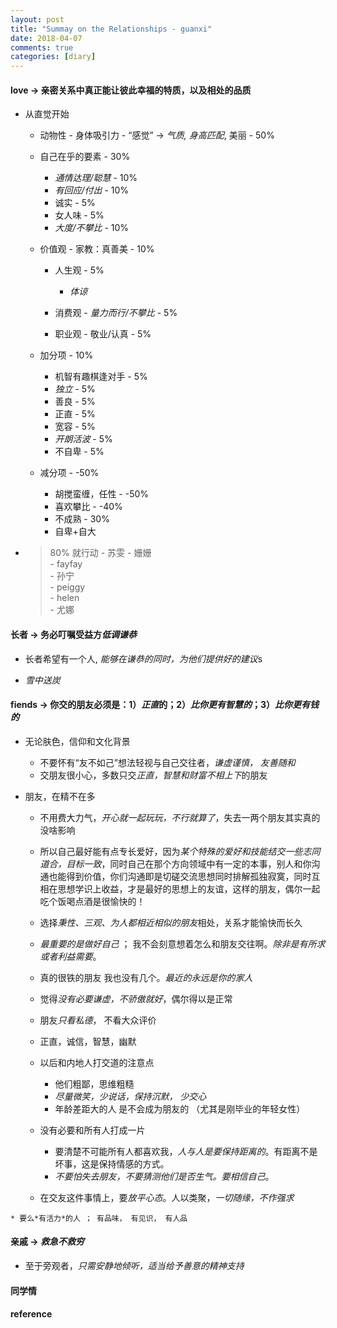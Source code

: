 ```yaml
---
layout: post
title: "Summay on the Relationships - guanxi"
date: 2018-04-07
comments: true
categories: [diary]
---
```


#### love -> 亲密关系中真正能让彼此幸福的特质，以及相处的品质
   * 从直觉开始
      - 动物性 - 身体吸引力 - “感觉” -> *气质, 身高匹配*, 美丽 - 50% 

      - 自己在乎的要素 - 30% 
        + *通情达理/聪慧* - 10% 
        + *有回应/付出* - 10% 
        + 诚实 - 5% 
        + 女人味 - 5% 
        + *大度/不攀比* - 10% 

      - 价值观  - 家教：真善美 -  10% 
        + 人生观 - 5%
          - *体谅*   
          
        + 消费观 - *量力而行/不攀比* - 5% 

        + 职业观 - 敬业/认真 - 5% 

      - 加分项  - 10% 
        + 机智有趣棋逢对手 - 5% 
        + *独立*  - 5% 
        + 善良  - 5% 
        + 正直  - 5% 
        + 宽容  - 5% 
        + *开朗活波* - 5% 
        + 不自卑 - 5% 


      - 减分项 - -50%  
        + 胡搅蛮缠，任性 - -50% 
        + 喜欢攀比 - -40%
        + 不成熟 - 30% 
        + 自卑+自大 


   *  >80% 就行动 
     - 苏雯 
     - 姗姗  
     - fayfay  
     - 孙宁  
     - peiggy  
     - helen  
     - 尤娜  

#### 长者 -> 务必叮嘱受益方*低调谦恭*  
   * 长者希望有一个人, *能够在谦恭的同时，为他们提供好的建议*s

   * *雪中送炭* 

#### fiends -> 你交的朋友必须是：1）*正直*的；2）*比你更有智慧的*；3）*比你更有钱的*  ​​​​

   * 无论肤色，信仰和文化背景 
      - 不要怀有“友不如己”想法轻视与自己交往者，*谦虚谨慎， 友善随和* 
      - 交朋友很小心，多数只交*正直，智慧和财富不相上下*的朋友 

   * 朋友，在精不在多 
      - 不用费大力气，*开心就一起玩玩，不行就算了*，失去一两个朋友其实真的没啥影响

      - 所以自己最好能有点专长爱好，因为*某个特殊的爱好和技能结交一些志同道合，目标一致*，同时自己在那个方向领域中有一定的本事，别人和你沟通也能得到价值，你们沟通即是切磋交流思想同时排解孤独寂寞，同时互相在思想学识上收益，才是最好的思想上的友谊，这样的朋友，偶尔一起吃个饭喝点酒是很愉快的！

      - 选择*秉性、三观、为人都相近相似的朋友*相处，关系才能愉快而长久 

      - *最重要的是做好自己* ； 我不会刻意想着怎么和朋友交往啊。*除非是有所求 或者利益需要*。 

      - 真的很铁的朋友 我也没有几个。*最近的永远是你的家人* 

      - 觉得*没有必要谦虚，不骄傲就好*，偶尔得以是正常 

      - 朋友*只看私德*， 不看大众评价 

      - 正直，诚信，智慧，幽默 

      - 以后和内地人打交道的注意点 
        + 他们粗鄙，思维粗糙 
        + *尽量微笑，少说话，保持沉默， 少交心*   
        + 年龄差距大的人 是不会成为朋友的 （尤其是刚毕业的年轻女性） 

      - 没有必要和所有人打成一片 
        + 要清楚不可能所有人都喜欢我，*人与人是要保持距离的*。有距离不是坏事，这是保持情感的方式。
        + *不要怕失去朋友，不要猜测他们是否生气。要相信自己*。

      - 在交友这件事情上，要*放平心态*。人以类聚，*一切随缘，不作强求* 

    * 要么*有活力*的人 ； 有品味， 有见识， 有人品 


#### 亲戚 -> *救急不救穷* 
   * 至于旁观者，*只需安静地倾听，适当给予善意的精神支持* 


#### 同学情  
   
#### reference 
